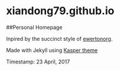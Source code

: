 # xiandong79.github.io

##Personal Homepage


Inpired by the succinct style of [ewertonorg](https://ewertonorg.github.io/).

Made with Jekyll using [Kasper theme](https://github.com/rosario/kasper)

Timestamp: 23 April, 2017